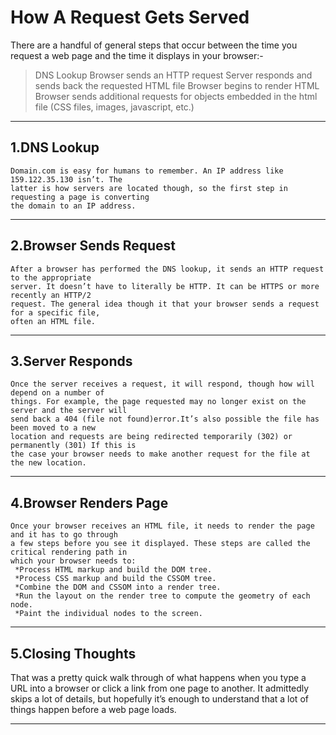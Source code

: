 # How A Request Gets Served
There are a handful of general steps that occur between the time you request a web page and the time it displays in your browser:-
  >DNS Lookup
  >Browser sends an HTTP request
  >Server responds and sends back the requested HTML file
  >Browser begins to render HTML
  >Browser sends additional requests for objects embedded in the html file (CSS files, images,
    javascript, etc.)
    
---
## 1.DNS Lookup
    Domain.com is easy for humans to remember. An IP address like 159.122.35.130 isn’t. The
    latter is how servers are located though, so the first step in requesting a page is converting
    the domain to an IP address.
---
## 2.Browser Sends Request
    After a browser has performed the DNS lookup, it sends an HTTP request to the appropriate
    server. It doesn’t have to literally be HTTP. It can be HTTPS or more recently an HTTP/2
    request. The general idea though it that your browser sends a request for a specific file,
    often an HTML file.
---
## 3.Server Responds
    Once the server receives a request, it will respond, though how will depend on a number of
    things. For example, the page requested may no longer exist on the server and the server will
    send back a 404 (file not found)error.It’s also possible the file has been moved to a new
    location and requests are being redirected temporarily (302) or permanently (301) If this is
    the case your browser needs to make another request for the file at the new location.
---
## 4.Browser Renders Page
    Once your browser receives an HTML file, it needs to render the page and it has to go through
    a few steps before you see it displayed. These steps are called the critical rendering path in
    which your browser needs to:
     *Process HTML markup and build the DOM tree.
     *Process CSS markup and build the CSSOM tree.
     *Combine the DOM and CSSOM into a render tree.
     *Run the layout on the render tree to compute the geometry of each node.
     *Paint the individual nodes to the screen.
---
## 5.Closing Thoughts
   That was a pretty quick walk through of what happens when you type a URL into a browser or
   click a link from one page to another. It admittedly skips a lot of details, but hopefully it’s
   enough to understand that a lot of things happen before a web page loads.
   
---
   
  
  
